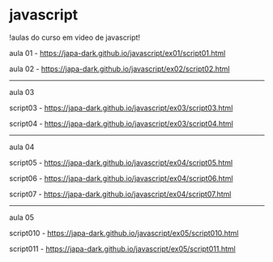 # javascript
!aulas do curso em video de javascript!

aula 01 - https://japa-dark.github.io/javascript/ex01/script01.html

aula 02 - https://japa-dark.github.io/javascript/ex02/script02.html

----------------------------------------------------------------------------------------------------------------------------------------------------------------------------------------------------------------------------------------------------------------------------------

aula 03 

script03 - https://japa-dark.github.io/javascript/ex03/script03.html

script04 - https://japa-dark.github.io/javascript/ex03/script04.html

----------------------------------------------------------------------------------------------------------------------------------------------------------------------------------------------------------------------------------------------------------------------------------

aula 04 

script05 - https://japa-dark.github.io/javascript/ex04/script05.html

script06 - https://japa-dark.github.io/javascript/ex04/script06.html

script07 - https://japa-dark.github.io/javascript/ex04/script07.html

----------------------------------------------------------------------------------------------------------------------------------------------------------------------------------------------------------------------------------------------------------------------------------
aula 05 

script010 - https://japa-dark.github.io/javascript/ex05/script010.html

script011 - https://japa-dark.github.io/javascript/ex05/script011.html
 
